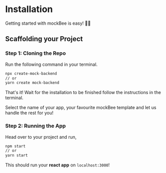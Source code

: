 # Installation

Getting started with mockBee is easy! 🏄‍♂️

## Scaffolding your Project

### Step 1: Cloning the Repo

Run the following command in your terminal.

```bash
npx create-mock-backend
// or
yarn create mock-backend
```

That's it! Wait for the installation to be finished follow the instructions in the terminal.

Select the name of your app, your favourite mockBee template and let us handle the rest for you!

### Step 2: Running the App

Head over to your project and run,

```bash
npm start
// or
yarn start
```

This should run your **react app** on `localhost:3000`!


